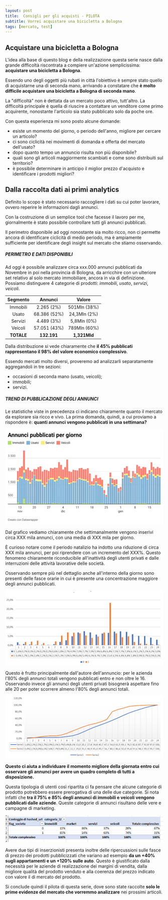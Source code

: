 ```yaml
---
layout: post
title:  Consigli per gli acquisti - PILOTA
subtitle: Vorrei acquistare una bicicletta a Bologna
tags: [mercato, test]
---
```


## Acquistare una bicicletta a Bologna

L'idea alla base di questo blog e della realizzazione questa serie nasce dalla grande difficoltà riscontrata a compiere un'azione semplicissima: **acquistare una bicicletta a Bologna**.

Essendo uno degli oggetti più rubati in città l'obiettivo è sempre stato quello di acquistarne una di seconda mano, arrivando a constatare che **è molto difficile acquistare una bicicletta a Bologna di seconda mano**. 

La "difficoltà" non è dettata da un mercato poco attivo, tutt'altro. La difficoltà principale è quella di riuscire a contattare un venditore come primo acquirente, nonostante l'articolo sia stato pubblicato solo da poche ore. 

Con questa esperienza mi sono posto alcune domande:
* esiste un momento del giorno, o periodo dell'anno, migliore per cercare un articolo?
* ci sono ciclicità nei movimenti di domanda e offerta del mercato dell'usato?
* dopo quanto tempo un annuncio risulta non più disponibile?
* quali sono gli articoli maggiormente scambiati e come sono distribuiti sul territorio?
* è possibile determinare in anticipo il miglior prezzo d'acquisto e identificare i prodotti migliori?   

## Dalla raccolta dati ai primi analytics

Definito lo scopo è stato necessario raccogliere i dati su cui poter lavorare, ovvero reperire le informazioni dagli annunci. 

Con la costruzione di un semplice tool che facesse il lavoro per me, giornalmente è stato possibile controllare tutti gli annunci pubblicati.

Il perimetro disponibile ad oggi nonostante sia molto ricco, non ci permette ancora di identificare ciclicità di medio periodo, ma è ampiamente sufficiente per identificare degli insight sul mercato che stiamo osservando.

##### PERIMETRO E DATI DISPONIBILI

Ad oggi è possibile analizzare circa xxx.000 annunci pubblicati da Novembre in poi nella provincia di Bologna, da arricchire con un ulteriore set relativo al solo mercato immobiliare, ancora in via di definizione.
Possiamo distinguere 4 categorie di prodotti: _immobili_, _usato_, _servizi_, _veicoli_.

|Segmento   | Annunci     | Valore      |
|:---------:|:-----------:|:-----------:|
|Immobili   |2.265 (2%)   |501Mln (38%) |
|Usato      |68.386  (52%)|24,3Mln (2%) |
|Servizi    |4.489  (3%)  |5,8Mln (0%)  |
|Veicoli    |57.051 (43%) |789Mln (60%) |
|**TOTALE** |**132.191**| **1,321Mld**  |

Dalla distribuzione si vede chiaramente che **il 45% pubblicati rappresentano il 98% del valore economico complessivo**.  

Essendo mercati molto diversi, proveremo ad analizzarli separatamente aggregandoli in tre sezioni:

* occasioni di seconda mano (usato, veicoli);
* immobili;
* servizi.

##### TREND DI PUBBLICAZIONE DEGLI ANNUNCI

Le statistiche viste in precedenza ci indicano chiaramente quanto il mercato da esplorare sia ricco e vivo. La prima domanda, quindi, a cui proviamo a rispondere è: **quanti annunci vengono pubblicati in una settimana?**

![](../assets/img/CPGA_PILOTA/daily_trend.png)

Dal grafico vediamo chiaramente che settimanalmente vengono inserivi circa XXX mila annunci, con una media di XXX mila per giorno. 

È curioso notare come il periodo natalizio ha indotto una riduzione di circa XXX mila annunci, per poi riprendere con un incremento del XXX%. 
Questo fenomeno chiaramente riconducibile all'inattività degli utenti privati e dalle interruzioni delle attività lavorative delle società.

Osservando sempre più nel dettaglio anche all'interno della giorno sono presenti delle fasce orarie in cui è presente una concentrazione maggiore degli annunci pubblicati. 

![](../assets/img/CPGA_PILOTA/ripartizione_oraria.png)

Questo è frutto principalmente dall'autore dell'annuncio: per le azienda l'80% degli annunci totali vengono pubblicati entro e non oltre le 16. Osservando invece gli annunci degli utenti privati bisognerà aspettare fino alle 20 per poter scorrere almeno l'80% degli annunci totali. 

![](../assets/img/CPGA_PILOTA/ripartizione_oraria_cumulata.png)

**Questo ci aiuta a individuare il momento migliore della giornata entro cui osservare gli annunci per avere un quadro completo di tutti a disposizione.**

Questa tipologia di utenti così ripartita ci fa pensare che alcune categorie di prodotto potrebbero essere prerogativa di una delle due categorie. Si nota infatti che **tra il 75% e 85% degli annunci di immobili e veicoli vengono pubblicati dalle aziende**. Queste categorie di annunci risultano delle vere e campagne di marketing.

![](../assets/img/CPGA_PILOTA/distribuzione_pvt_bsn.png)

Avere due tipi di inserzionisti presenta inoltre delle ripercussioni sulle fasce di prezzo dei prodotti pubblicizzati che variano ad esempio **da un +40% sugli appartamenti e un +120% sulle auto**. Questo è giustificato dalla necessità per le aziende di realizzazione dei margini di vendita, dalla migliore qualità del prodotto venduto e alla coerenza del prezzo indicato con valore il di mercato del prodotto.

Si conclude quindi il pilota di questa serie, dove sono state raccolte **solo le prime evidenze del mercato che vorremmo analizzare** nei prossimi articoli.